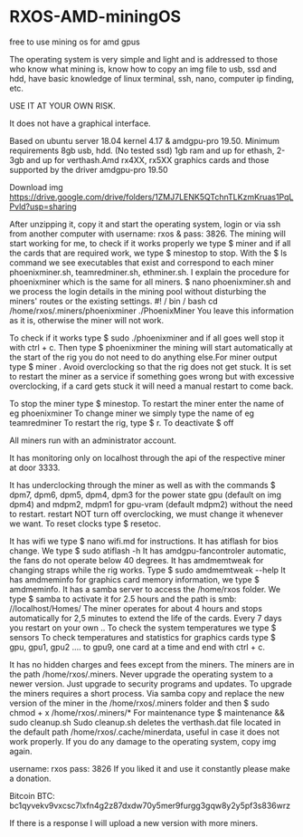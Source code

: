 # RXOS-AMD-miningOS
free to use mining os for amd gpus

The operating system is very simple and light and is addressed to those who know what mining is, know how to copy an img file to usb, ssd and hdd, have basic knowledge of linux terminal, ssh, nano, computer ip finding, etc.

USE IT AT YOUR OWN RISK.

It does not have a graphical interface.

Based on ubuntu server 18.04 kernel 4.17 & amdgpu-pro 19.50.
Minimum requirements 8gb usb, hdd. (No tested ssd) 1gb ram and up for ethash, 2-3gb and up for verthash.Amd rx4XX, rx5XX graphics cards and those supported by the driver amdgpu-pro 19.50

Download img https://drive.google.com/drive/folders/1ZMJ7LENK5QTchnTLKzmKruas1PqLPvld?usp=sharing

After unzipping it, copy it and start the operating system, login or via ssh from another computer with username: rxos ​​& pass: 3826.
The mining will start working for me, to check if it works properly we type $ miner and if all the cards that are required work, we type $ minestop to stop.
With the $ ls command we see executables that exist and correspond to each miner phoenixminer.sh, teamredminer.sh, ethminer.sh. I explain the procedure for phoenixminer which is the same for all miners.
$ nano phoenixminer.sh and we process the login details in the mining pool without disturbing the miners' routes or the existing settings.
#! / bin / bash
cd /home/rxos/.miners/phoenixminer
./PhoenixMiner
You leave this information as it is, otherwise the miner will not work.

To check if it works type $ sudo ./phoenixminer and if all goes well stop it with ctrl + c. Then type $ phoenixminer the mining will start automatically at the start of the rig you do not need to do anything else.For miner output type $ miner .
Avoid overclocking so that the rig does not get stuck. It is set to restart the miner as a service if something goes wrong but with excessive overclocking, if a card gets stuck it will need a manual restart to come back.

To stop the miner type $ minestop.
To restart the miner enter the name of eg phoenixminer
To change miner we simply type the name of eg teamredminer
To restart the rig, type $ r. To deactivate $ off

All miners run with an administrator account.

It has monitoring only on localhost through the api of the respective miner at door 3333.

It has underclocking through the miner as well as with the commands $ dpm7, dpm6, dpm5, dpm4, dpm3 for the power state gpu (default on img dpm4) and mdpm2, mdpm1 for gpu-vram (default mdpm2) without the need to restart. restart NOT turn off overclocking, we must change it whenever we want. To reset clocks type $ resetoc.

It has wifi we type $ nano wifi.md for instructions.
It has atiflash for bios change. We type $ sudo atiflash -h
It has amdgpu-fancontroler automatic, the fans do not operate below 40 degrees.
It has amdmemtweak for changing straps while the rig works. Type $ sudo amdmemtweak --help
It has amdmeminfo for graphics card memory information, we type $ amdmeminfo.
It has a samba server to access the /home/rxos folder. We type $ samba to activate it for 2.5 hours and the path is smb: //localhost/Homes/
The miner operates for about 4 hours and stops automatically for 2,5 minutes to extend the life of the cards.
Every 7 days you restart on your own ..
To check the system temperatures we type $ sensors 
To check temperatures and statistics for graphics cards type $ gpu, gpu1, gpu2 .... to gpu9, one card at a time and end with ctrl + c.

It has no hidden charges and fees except from the miners.
The miners are in the path /home/rxos/.miners.
Never upgrade the operating system to a newer version. Just upgrade to security programs and updates.
To upgrade the miners requires a short process. Via samba copy and replace the new version of the miner in the /home/rxos/.miners folder and then $ sudo chmod + x /home/rxos/.miners/*
For maintenance type $ maintenance && sudo cleanup.sh
Sudo cleanup.sh deletes the verthash.dat file located in the default path /home/rxos/.cache/minerdata, useful in case it does not work properly.
If you do any damage to the operating system, copy img again.

username: rxos
pass: 3826
If you liked it and use it constantly please make a donation.

Bitcoin BTC: bc1qyvekv9vxcsc7lxfn4g2z87dxdw70y5mer9furgg3gqw8y2y5pf3s836wrz

If there is a response I will upload a new version with more miners.
